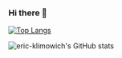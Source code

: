 ### Hi there 👋

[![Top Langs](https://github-readme-stats.vercel.app/api/top-langs/?username=yourUserName&layout=compact)](https://github.com/yourUserName/github-readme-stats)

![eric-klimowich's GitHub stats](https://github-readme-stats.vercel.app/api?username=eric-klimowich)

<!--
**eric-klimowich/eric-klimowich** is a ✨ _special_ ✨ repository because its `README.md` (this file) appears on your GitHub profile.

Here are some ideas to get you started:

- 🔭 I’m currently working on ...
- 🌱 I’m currently learning ...
- 👯 I’m looking to collaborate on ...
- 🤔 I’m looking for help with ...
- 💬 Ask me about ...
- 📫 How to reach me: ...
- 😄 Pronouns: ...
- ⚡ Fun fact: ...
-->
